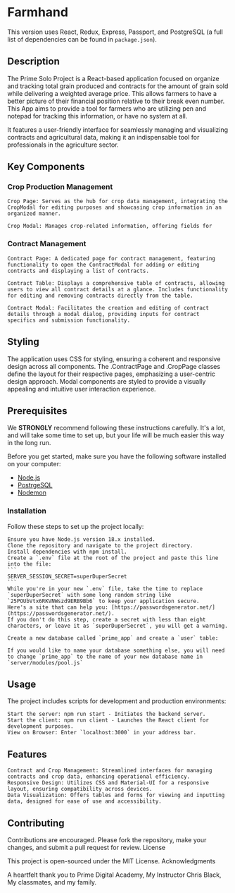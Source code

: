 # Farmhand
This version uses React, Redux, Express, Passport, and PostgreSQL (a full list of dependencies can be found in `package.json`).

## Description

The Prime Solo Project is a React-based application focused on organize and tracking total grain produced and contracts for the amount of grain sold while delivering a weighted average price. This allows farmers to have a better picture of their financial position relative to their break even number. This App aims to provide a tool for farmers who are utilizing pen and notepad for tracking this information, or have no system at all. 

It features a user-friendly interface for seamlessly managing and visualizing contracts and agricultural data, making it an indispensable tool for professionals in the agriculture sector.

## Key Components

### Crop Production Management

    Crop Page: Serves as the hub for crop data management, integrating the CropModal for editing purposes and showcasing crop information in an organized manner.

    Crop Modal: Manages crop-related information, offering fields for 

### Contract Management

    Contract Page: A dedicated page for contract management, featuring functionality to open the ContractModal for adding or editing contracts and displaying a list of contracts.

    Contract Table: Displays a comprehensive table of contracts, allowing users to view all contract details at a glance. Includes functionality for editing and removing contracts directly from the table.

    Contract Modal: Facilitates the creation and editing of contract details through a modal dialog, providing inputs for contract specifics and submission functionality.


## Styling

The application uses CSS for styling, ensuring a coherent and responsive design across all components. The .ContractPage and .CropPage classes define the layout for their respective pages, emphasizing a user-centric design approach. Modal components are styled to provide a visually appealing and intuitive user interaction experience.

## Prerequisites
We **STRONGLY** recommend following these instructions carefully. It's a lot, and will take some time to set up, but your life will be much easier this way in the long run.

Before you get started, make sure you have the following software installed on your computer:

- [Node.js](https://nodejs.org/en/)
- [PostrgeSQL](https://www.postgresql.org/)
- [Nodemon](https://nodemon.io/)


### Installation

Follow these steps to set up the project locally:

    Ensure you have Node.js version 18.x installed.
    Clone the repository and navigate to the project directory.
    Install dependencies with npm install.
    Create a `.env` file at the root of the project and paste this line into the file:
    ```
    SERVER_SESSION_SECRET=superDuperSecret
    ```
    While you're in your new `.env` file, take the time to replace `superDuperSecret` with some long random string like `25POUbVtx6RKVNWszd9ERB9Bb6` to keep your application secure. 
    Here's a site that can help you: [https://passwordsgenerator.net/](https://passwordsgenerator.net/). 
    If you don't do this step, create a secret with less than eight characters, or leave it as `superDuperSecret`, you will get a warning.

    Create a new database called `prime_app` and create a `user` table:

    If you would like to name your database something else, you will need to change `prime_app` to the name of your new database name in `server/modules/pool.js`

## Usage

The project includes scripts for development and production environments:

    Start the server: npm run start - Initiates the backend server.
    Start the client: npm run client - Launches the React client for development purposes.
    View on Browser: Enter `localhost:3000` in your address bar. 

## Features

    Contract and Crop Management: Streamlined interfaces for managing contracts and crop data, enhancing operational efficiency.
    Responsive Design: Utilizes CSS and Material-UI for a responsive layout, ensuring compatibility across devices.
    Data Visualization: Offers tables and forms for viewing and inputting data, designed for ease of use and accessibility.

## Contributing

Contributions are encouraged. Please fork the repository, make your changes, and submit a pull request for review.
License

This project is open-sourced under the MIT License.
Acknowledgments

A heartfelt thank you to Prime Digital Academy, My Instructor Chris Black, My classmates, and my family. 
